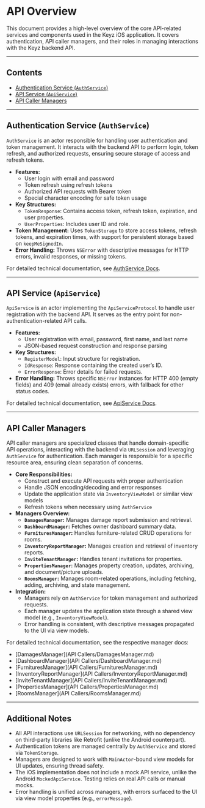 # API Overview

This document provides a high-level overview of the core API-related services and components used in the Keyz iOS application. It covers authentication, API caller managers, and their roles in managing interactions with the Keyz backend API.

---

## Contents

* [Authentication Service (`AuthService`)](#authentication-service-authservice)
* [API Service (`ApiService`)](#api-service-apiservice)
* [API Caller Managers](#api-caller-managers)

---

## Authentication Service (`AuthService`)

`AuthService` is an actor responsible for handling user authentication and token management. It interacts with the backend API to perform login, token refresh, and authorized requests, ensuring secure storage of access and refresh tokens.

* **Features:**
  * User login with email and password
  * Token refresh using refresh tokens
  * Authorized API requests with Bearer token
  * Special character encoding for safe token usage
* **Key Structures:**
  * `TokenResponse`: Contains access token, refresh token, expiration, and user properties.
  * `UserProperties`: Includes user ID and role.
* **Token Management:** Uses `TokenStorage` to store access tokens, refresh tokens, and expiration times, with support for persistent storage based on `keepMeSignedIn`.
* **Error Handling:** Throws `NSError` with descriptive messages for HTTP errors, invalid responses, or missing tokens.

For detailed technical documentation, see [AuthService Docs](APIService.md).

---

## API Service (`ApiService`)

`ApiService` is an actor implementing the `ApiServiceProtocol` to handle user registration with the backend API. It serves as the entry point for non-authentication-related API calls.

* **Features:**
  * User registration with email, password, first name, and last name
  * JSON-based request construction and response parsing
* **Key Structures:**
  * `RegisterModel`: Input structure for registration.
  * `IdResponse`: Response containing the created user’s ID.
  * `ErrorResponse`: Error details for failed requests.
* **Error Handling:** Throws specific `NSError` instances for HTTP 400 (empty fields) and 409 (email already exists) errors, with fallback for other status codes.

For detailed technical documentation, see [ApiService Docs](APIService.md).

---

## API Caller Managers

API caller managers are specialized classes that handle domain-specific API operations, interacting with the backend via `URLSession` and leveraging `AuthService` for authentication. Each manager is responsible for a specific resource area, ensuring clean separation of concerns.

* **Core Responsibilities:**
  * Construct and execute API requests with proper authentication
  * Handle JSON encoding/decoding and error responses
  * Update the application state via `InventoryViewModel` or similar view models
  * Refresh tokens when necessary using `AuthService`
* **Managers Overview:**
  * **`DamagesManager`:** Manages damage report submission and retrieval.
  * **`DashboardManager`:** Fetches owner dashboard summary data.
  * **`FurnituresManager`:** Handles furniture-related CRUD operations for rooms.
  * **`InventoryReportManager`:** Manages creation and retrieval of inventory reports.
  * **`InviteTenantManager`:** Handles tenant invitations for properties.
  * **`PropertiesManager`:** Manages property creation, updates, archiving, and document/picture uploads.
  * **`RoomsManager`:** Manages room-related operations, including fetching, adding, archiving, and state management.
* **Integration:**
  * Managers rely on `AuthService` for token management and authorized requests.
  * Each manager updates the application state through a shared view model (e.g., `InventoryViewModel`).
  * Error handling is consistent, with descriptive messages propagated to the UI via view models.

For detailed technical documentation, see the respective manager docs:
- [DamagesManager](API Callers/DamagesManager.md)
- [DashboardManager](API Callers/DashboardManager.md)
- [FurnituresManager](API Callers/FurnituresManager.md)
- [InventoryReportManager](API Callers/InventoryReportManager.md)
- [InviteTenantManager](API Callers/InviteTenantManager.md)
- [PropertiesManager](API Callers/PropertiesManager.md)
- [RoomsManager](API Callers/RoomsManager.md)

---

## Additional Notes

* All API interactions use `URLSession` for networking, with no dependency on third-party libraries like Retrofit (unlike the Android counterpart).
* Authentication tokens are managed centrally by `AuthService` and stored via `TokenStorage`.
* Managers are designed to work with `MainActor`-bound view models for UI updates, ensuring thread safety.
* The iOS implementation does not include a mock API service, unlike the Android `MockedApiService`. Testing relies on real API calls or manual mocks.
* Error handling is unified across managers, with errors surfaced to the UI via view model properties (e.g., `errorMessage`).
